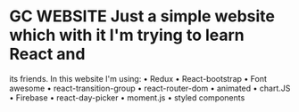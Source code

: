 # GC WEBSITE Just a simple website which with it I'm trying to learn React and
its friends. In this website I'm using: • Redux • React-bootstrap • Font awesome
• react-transition-group • react-router-dom • animated • chart.JS • Firebase •
react-day-picker • moment.js • styled components
